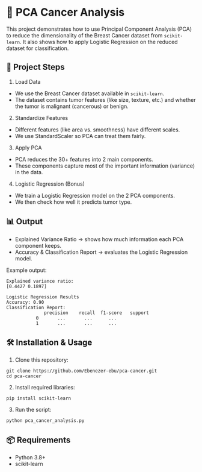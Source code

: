 # 🧬 PCA Cancer Analysis

This project demonstrates how to use Principal Component Analysis (PCA) to reduce the dimensionality of the Breast Cancer dataset from ```scikit-learn```.
It also shows how to apply Logistic Regression on the reduced dataset for classification.

## 📌 Project Steps

1. Load Data
- We use the Breast Cancer dataset available in ```scikit-learn```.
- The dataset contains tumor features (like size, texture, etc.) and whether the tumor is malignant (cancerous) or benign.

2. Standardize Features
- Different features (like area vs. smoothness) have different scales.
- We use StandardScaler so PCA can treat them fairly.

3. Apply PCA
- PCA reduces the 30+ features into 2 main components.
- These components capture most of the important information (variance) in the data.

4. Logistic Regression (Bonus)
- We train a Logistic Regression model on the 2 PCA components.
- We then check how well it predicts tumor type.

## 📊 Output
- Explained Variance Ratio → shows how much information each PCA component keeps.
- Accuracy & Classification Report → evaluates the Logistic Regression model.

Example output:
```
Explained variance ratio:
[0.4427 0.1897]

Logistic Regression Results
Accuracy: 0.90
Classification Report:
              precision    recall  f1-score   support
           0       ...       ...      ...
           1       ...       ...      ...
```

## 🛠️ Installation & Usage
1. Clone this repository:

```
git clone https://github.com/Ebenezer-ebu/pca-cancer.git
cd pca-cancer
```

2. Install required libraries:
```
pip install scikit-learn
```

3. Run the script:
```
python pca_cancer_analysis.py
```

## 📦 Requirements

- Python 3.8+
- scikit-learn